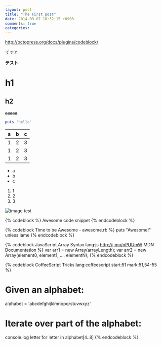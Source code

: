 ```yaml
---
layout: post
title: "The First post"
date: 2014-03-07 18:32:15 +0900
comments: true
categories: 
---
```


http://octopress.org/docs/plugins/codeblock/

てすと

**テスト**

h1
==========


h2
--------------



~~aaaaa~~


```ruby
puts 'hello'
```

a|b|c
-|-|-
1|2|3
1|2|3
1|2|3

- a
- b
- c

1. 1
2. 2
3. 3

![image test](https://github.com/favicon.ico)

{% codeblock %}
Awesome code snippet
{% endcodeblock %}

{% codeblock Time to be Awesome - awesome.rb %}
puts "Awesome!" unless lame
{% endcodeblock %}


{% codeblock JavaScript Array Syntax lang:js http://j.mp/pPUUmW MDN Documentation %}
var arr1 = new Array(arrayLength);
var arr2 = new Array(element0, element1, ..., elementN);
{% endcodeblock %}


{% codeblock CoffeeScript Tricks lang:coffeescript start:51 mark:51,54-55 %}
# Given an alphabet:
alphabet = 'abcdefghijklmnopqrstuvwxyz'

# Iterate over part of the alphabet:
console.log letter for letter in alphabet[4..8]
{% endcodeblock %}
